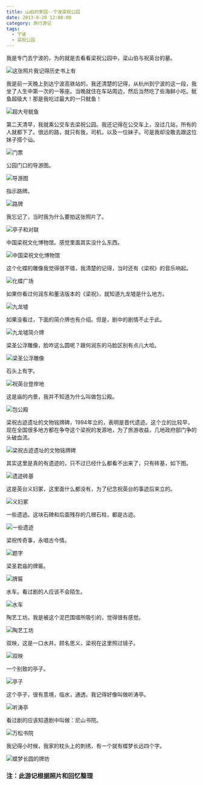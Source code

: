 ```yaml
---
title: 山伯的家园--宁波梁祝公园
date: 2013-8-20 12:00:00
category: 旅行游记
tags:
  - 宁波
  - 梁祝公园
---
```


我是专门去宁波的，为的就是去看看梁祝公园中，梁山伯与祝英台的墓。

![这张照片我记得历史书上有](山伯的家园--宁波梁祝公园/1.jpg)

<!--more-->

我是前一天晚上到达宁波高铁站的，我还清楚的记得，从杭州到宁波的这一段，我坐了人生中第一次的一等座。当晚就住在车站周边，然后当然吃了些海鲜小吃。鱿鱼超级大！那是我吃过最大的一只鱿鱼！

![超大号鱿鱼](山伯的家园--宁波梁祝公园/2.jpg)

第二天清早，我就乘公交车去梁祝公园。我还记得在公交车上，没过几站，所有的人就都下了。很远的路，就只有我，司机，以及一位妹子。可是我却没敢去跟这位妹子搭个讪。

![门票](山伯的家园--宁波梁祝公园/3.jpg)

公园门口的导游图。

![导游图](山伯的家园--宁波梁祝公园/4.jpg)

指示路牌。

![路牌](山伯的家园--宁波梁祝公园/5.jpg)

我忘记了，当时我为什么要拍这张照片了。

![亭子和对联](山伯的家园--宁波梁祝公园/6.jpg)

中国梁祝文化博物馆。感觉里面其实没什么东西。

![中国梁祝文化博物馆](山伯的家园--宁波梁祝公园/7.jpg)

这个化蝶的雕像我觉得很不错，我清楚的记得，当时还有《梁祝》的音乐响起。

![化蝶广场](山伯的家园--宁波梁祝公园/8.jpg)

如果你看过何润东和董洁版本的《梁祝》，就知道九龙墟是什么地方。

![九龙墟](山伯的家园--宁波梁祝公园/9.jpg)

如果没看过，下面的简介牌也有介绍。但是，剧中的剧情不止于此。

![九龙墟简介牌](山伯的家园--宁波梁祝公园/10.jpg)

梁圣公浮雕像，脸咋这么圆呢？跟何润东的马脸区别有点儿大哈。

![梁圣公浮雕像](山伯的家园--宁波梁祝公园/11.jpg)

石头上有字。

![祝英台登岸地](山伯的家园--宁波梁祝公园/12.jpg)

这是庙的内景，我并不知道为什么叫做包公殿。

![包公殿](山伯的家园--宁波梁祝公园/13.jpg)

梁祝古迹遗址的文物铭牌碑，1994年立的，表明是晋代遗迹。这个立的比较早，现在全国很多地方都在争夺这个梁祝的发源地，为了旅游收益，几地政府部门争的头破血流。

![梁祝古迹遗址的文物铭牌碑](山伯的家园--宁波梁祝公园/14.jpg)

其实这里是真的有遗迹的，只不过已经什么都看不出来了，只有砖基，如下图。

![遗迹砖基](山伯的家园--宁波梁祝公园/16.jpg)


这是英台义妇冢，这里面什么都没有，为了纪念祝英台的事迹后来立的。

![义妇冢](山伯的家园--宁波梁祝公园/15.jpg)

一些遗迹。这块石碑和后面残存的几根石柱，都是古迹。

![一些遗迹](山伯的家园--宁波梁祝公园/17.jpg)

梁祝传奇事，永唱古今情。

![题字](山伯的家园--宁波梁祝公园/18.jpg)

梁圣君庙的牌匾。

![牌匾](山伯的家园--宁波梁祝公园/19.jpg)

水车。看过剧的人应该不会陌生。

![水车](山伯的家园--宁波梁祝公园/20.jpg)

陶艺工坊。我是被这个泥巴围墙所吸引的，觉得很有感觉。

![陶艺工坊](山伯的家园--宁波梁祝公园/21.jpg)

双映，这是一口水井。顾名思义，梁祝在这里照过镜子。

![双映](山伯的家园--宁波梁祝公园/22.jpg)

一个别致的亭子。

![亭子](山伯的家园--宁波梁祝公园/23.jpg)

这个亭子，很有意境，临水，通透。我记得好像叫做听涛亭。

![听涛亭](山伯的家园--宁波梁祝公园/24.jpg)

看过剧的应该知道剧中叫做：尼山书院。

![万松书院](山伯的家园--宁波梁祝公园/25.jpg)

我记得小时候，我家的枕头上的刺绣，有一个就有蝶梦长远四个字。

![蝶梦长圆的牌坊](山伯的家园--宁波梁祝公园/26.jpg)

### 注：此游记根据照片和回忆整理
